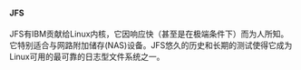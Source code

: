 #### JFS

JFS有IBM贡献给Linux内核，它因响应快（甚至是在极端条件下）而为人所知。它特别适合与网路附加储存(NAS)设备。JFS悠久的历史和长期的测试使得它成为Linux可用的最可靠的日志型文件系统之一。
